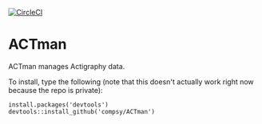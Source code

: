 [![CircleCI](https://circleci.com/gh/compsy/ACTman.svg?style=svg&circle-token=d4a53fd8f5a7813e4cacd9265bb5de8fe8b44336)](https://circleci.com/gh/compsy/ACTman)

ACTman
======

ACTman manages Actigraphy data.

To install, type the following (note that this doesn't actually work right now because the repo is private):

    install.packages('devtools')
    devtools::install_github('compsy/ACTman')
